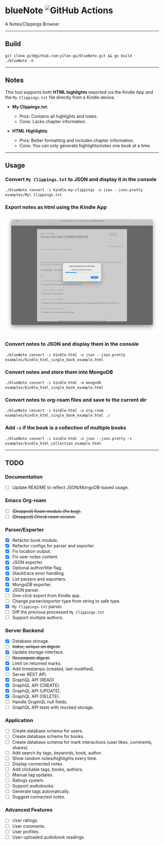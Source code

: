 # blueNote ![GitHub Actions](https://github.com/yifan-gu/blueNote/actions/workflows/go.yml/badge.svg)
A Notes/Clippings Browser

---

## Build
```
git clone git@github.com:yifan-gu/blueNote.git && go build
./blueNote -h
```


---

## Notes
This tool supports both **HTML highlights** exported via the Kindle App and the `My Clippings.txt` file directly from a Kindle device.

- **My Clippings.txt**:
  - Pros: Contains all highlights and notes.
  - Cons: Lacks chapter information.

- **HTML Highlights**:
  - Pros: Better formatting and includes chapter information.
  - Cons: You can only generate highlights/notes one book at a time.

---

## Usage

### Convert `My Clippings.txt` to JSON and display it in the console
``` 
./blueNote convert -i kindle-my-clippings -o json --json.pretty examples/My\ Clippings.txt
```

### Export notes as html using the Kindle App
![Export Notes From Kindle App](screenshots/export-notes-from-kindle-app.png)


### Convert notes to JSON and display them in the console
```
./blueNote convert -i kindle-html -o json --json.pretty examples/kindle_html_single_book_example.html
```

### Convert notes and store them into MongoDB
```
./blueNote convert -i kindle-html -o mongodb examples/kindle_html_single_book_example.html
```

### Convert notes to org-roam files and save to the current dir
```
./blueNote convert -i kindle-html -o org-roam examples/kindle_html_single_book_example.html ./
```

### Add `-s` if the book is a collection of multiple books
```
./blueNote convert -i kindle-html -o json --json.pretty -s examples/kindle_html_collection_example.html
```


<!--### Browse and edit the notes with tags in Emacs Org
![View and Edit Notes in Emacs Org-roam](screenshots/view-notes-with-emacs-org-roam.png)

### Sync the org-roam database
Remember to run `M-x org-roam-db-sync` to sync the org-roam database.
![Run org-roam-db-sync](screenshots/org-roam-db-sync.png)

### 📖 Happy Notes Searching! 📖
![Search for Notes in Emacs Org-roam](screenshots/search-keywords-with-emacs-org-roam.png)

---

## References

- [Doom Emacs](https://github.com/doomemacs/doomemacs)
- [Org-roam](https://www.orgroam.com/)
- [My Doom Emacs Config](https://github.com/yifan-gu/.doom)
- A [custom Emacs theme](https://github.com/yifan-gu/.doom/blob/master/themes/org-leuven-theme.el) for Org-roam mode, based on [Leuven](https://github.com/fniessen/emacs-leuven-theme). -->

---

## TODO

### Documentation
- [ ] Update README to reflect JSON/MongoDB-based usage.

### Emacs Org-roam
- [ ] <s>[Dropped] Roam module (fix bug).</s>
- [ ] <s>[Dropped] Check roam version.</s>

### Parser/Exporter
- [x] Refactor book module.
- [x] Refactor configs for parser and exporter.
- [x] Fix location output.
- [x] Fix user notes content.
- [x] JSON exporter.
- [x] Optional author/title flag.
- [x] Stacktrace error handling.
- [x] List parsers and exporters.
- [x] MongoDB exporter.
- [x] JSON parser.
- [ ] One-click export from Kindle app.
- [ ] Change parser/exporter type from string to safe type.
- [x] `My Clippings.txt` parser.
- [ ] Diff the previous processed `My Clippings.txt`
- [ ] Support multiple authors.

### Server Backend
- [x] Database storage.
- [ ] <s>Index, unique on digest.</s>
- [x] Update storage interface.
- [ ] <s>Recompute digest.</s>
- [x] Limit on returned marks.
- [x] Add timestamps (created, last modified).
- [ ] Server REST API.
- [x] GraphQL API (READ).
- [x] GraphQL API (CREATE).
- [x] GraphQL API (UPDATE).
- [x] GraphQL API (DELETE).
- [ ] Handle GraphQL null fields.
- [ ] GraphQL API tests with mocked storage.

### Application
- [ ] Create database schema for users.
- [ ] Create database schema for books.
- [ ] Create database schema for mark interactions (user likes, comments, shares).
- [ ] Add search by tags, keywords, book, author.
- [ ] Show random notes/highlights every time.
- [ ] Display connected notes.
- [ ] Add clickable tags, books, authors.
- [ ] Manual tag updates.
- [ ] Ratings system.
- [ ] Support audiobooks.
- [ ] Generate tags automatically.
- [ ] Suggest connected notes.

### Advanced Features
- [ ] User ratings.
- [ ] User comments.
- [ ] User profiles.
- [ ] User-uploaded audiobook readings.
